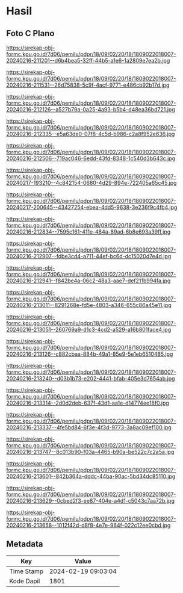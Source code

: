 # Hasil

## Foto C Plano

https://sirekap-obj-formc.kpu.go.id/7d06/pemilu/pdpr/18/09/02/20/18/1809022018007-20240216-211201--d6b4bea5-32ff-44b5-a1e6-1a2809e7ea2b.jpg

https://sirekap-obj-formc.kpu.go.id/7d06/pemilu/pdpr/18/09/02/20/18/1809022018007-20240216-211531--26d75838-5c9f-4acf-9771-e486cb92b17d.jpg

https://sirekap-obj-formc.kpu.go.id/7d06/pemilu/pdpr/18/09/02/20/18/1809022018007-20240216-212126--a527b79a-0a25-4a93-b5b4-d48ea36bd721.jpg

https://sirekap-obj-formc.kpu.go.id/7d06/pemilu/pdpr/18/09/02/20/18/1809022018007-20240216-212335--e5a63de0-07f8-4c5d-b986-c2a8f952e636.jpg

https://sirekap-obj-formc.kpu.go.id/7d06/pemilu/pdpr/18/09/02/20/18/1809022018007-20240216-212506--719ac046-6edd-43fd-8348-1c540d3b643c.jpg

https://sirekap-obj-formc.kpu.go.id/7d06/pemilu/pdpr/18/09/02/20/18/1809022018007-20240217-193210--4c842154-0680-4d29-894e-722405a65c45.jpg

https://sirekap-obj-formc.kpu.go.id/7d06/pemilu/pdpr/18/09/02/20/18/1809022018007-20240217-200645--43427254-ebea-4dd5-9638-3e236f9c4fb4.jpg

https://sirekap-obj-formc.kpu.go.id/7d06/pemilu/pdpr/18/09/02/20/18/1809022018007-20240216-212834--7595c161-411e-484a-89ad-6b8e693a39ff.jpg

https://sirekap-obj-formc.kpu.go.id/7d06/pemilu/pdpr/18/09/02/20/18/1809022018007-20240216-212907--fdbe3cd4-a711-44ef-bc6d-dc15020d7e4d.jpg

https://sirekap-obj-formc.kpu.go.id/7d06/pemilu/pdpr/18/09/02/20/18/1809022018007-20240216-212941--f842be4a-06c2-48a3-aae7-def211b994fa.jpg

https://sirekap-obj-formc.kpu.go.id/7d06/pemilu/pdpr/18/09/02/20/18/1809022018007-20240216-213011--8291268e-fd5e-4803-a346-655c86a45e11.jpg

https://sirekap-obj-formc.kpu.go.id/7d06/pemilu/pdpr/18/09/02/20/18/1809022018007-20240216-213051--260769a9-d1c3-4cd2-a529-a16b801face4.jpg

https://sirekap-obj-formc.kpu.go.id/7d06/pemilu/pdpr/18/09/02/20/18/1809022018007-20240216-213126--c882cbaa-884b-49a1-85e9-5e1eb6510485.jpg

https://sirekap-obj-formc.kpu.go.id/7d06/pemilu/pdpr/18/09/02/20/18/1809022018007-20240216-213240--d03b1b73-e202-4441-bfab-405e3d7654ab.jpg

https://sirekap-obj-formc.kpu.go.id/7d06/pemilu/pdpr/18/09/02/20/18/1809022018007-20240216-213314--2d0d2deb-637f-43d1-aa1e-d14774ee18f0.jpg

https://sirekap-obj-formc.kpu.go.id/7d06/pemilu/pdpr/18/09/02/20/18/1809022018007-20240216-213337--4fe5bd84-6f3e-4f3d-9773-3a8ac09ef100.jpg

https://sirekap-obj-formc.kpu.go.id/7d06/pemilu/pdpr/18/09/02/20/18/1809022018007-20240216-213747--8c013b90-f03a-4465-b90a-be522c7c2a5a.jpg

https://sirekap-obj-formc.kpu.go.id/7d06/pemilu/pdpr/18/09/02/20/18/1809022018007-20240216-213601--842b364a-dddc-44ba-90ac-5bd34dc85110.jpg

https://sirekap-obj-formc.kpu.go.id/7d06/pemilu/pdpr/18/09/02/20/18/1809022018007-20240216-213629--0cbed2f3-ee87-404e-a4d1-c5043c7aa72b.jpg

https://sirekap-obj-formc.kpu.go.id/7d06/pemilu/pdpr/18/09/02/20/18/1809022018007-20240216-213658--1012f42d-d8f8-4e7e-964f-022c12ee0cbd.jpg


## Metadata

| Key        | Value               |
| ---------- | ------------------- |
| Time Stamp | 2024-02-19 09:03:04 |
| Kode Dapil | 1801                |



